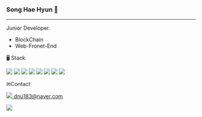  ### Song Hae Hyun 👀   
---
<p>Junior Developer. </p> 

* BlockChain
* Web-Fronet-End

<p>🖥 Stack </p>
<div>
	<img src="https://img.shields.io/badge/HTML5-E34F26?style=flat&logo=HTML5&logoColor=white" />
	<img src="https://img.shields.io/badge/CSS3-1572B6?style=flat&logo=CSS3&logoColor=white" />
  <img src="https://img.shields.io/badge/JavaScript-F7DF1E?style=flat&logo=JavaScript&logoColor=white" />
  <img src="https://img.shields.io/badge/TypeScript-3178C6?style=flat&logo=TypeScript&logoColor=white" />
  <img src="https://img.shields.io/badge/React-61DAFB?style=flat&logo=React&logoColor=white" />
  <img src="https://img.shields.io/badge/Express-000000?style=flat&logo=Express&logoColor=white" />
  <img src="https://img.shields.io/badge/MongoDB-47A248?style=flat&logo=MongoDB&logoColor=white" />
  <img src="https://img.shields.io/badge/MySQL-4479A1?style=flat&logo=MySQL&logoColor=white" />
</div>
<p></p>
<p> ✉Contact </p>
<p> <a href="https://www.naver.com/" target="_blank">
  <img src="https://img.shields.io/badge/Naver-03C75A?style=flat&logo=Naver&logoColor=white" /> dnu183@naver.com </p>
<p> <a href="https://www.instagram.com/2hsong_/" target="_blank">
  <img src="https://img.shields.io/badge/instagram-E4405F?style=flat&logo=Instagram&logoColor=white"/></a>
